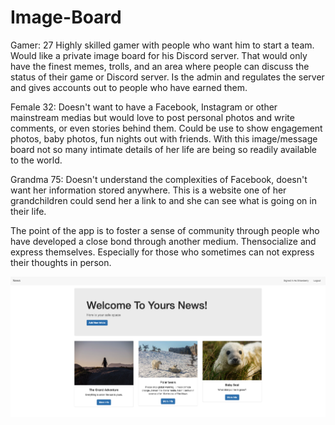 # Image-Board

Gamer: 27 
  Highly skilled gamer with people who want him to start a team.  Would like a private image board for his Discord server.  That would only have the finest memes, trolls, and an area where people can 
discuss the status of their game or Discord server. Is the admin and regulates the server and gives accounts out to people who have earned them.


Female 32:
  Doesn't want to have a Facebook, Instagram or other mainstream medias but would love to post personal photos and write comments, or even stories behind them. Could be use to show engagement photos, baby photos, fun nights out with friends.  With this image/message board not so many intimate details of her life are being so readily available to the world.  

Grandma 75:
  Doesn't understand the complexities of Facebook, doesn't want her information stored anywhere.  This is a website one of her grandchildren
could send her a link to and she can see what is going on in their life.  

The point of the app is to foster a sense of community through people who have developed a close bond through another medium.  Thensocialize and express themselves.  Especially for those who sometimes can not express their thoughts in person.  



![](images/screenshot.png)
